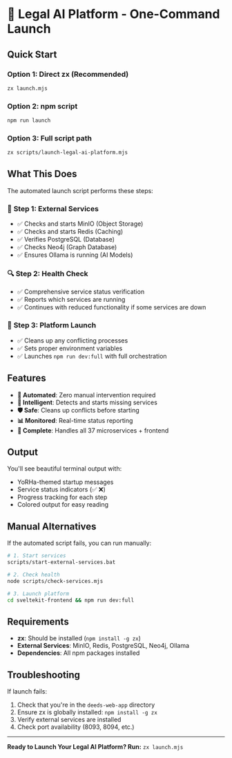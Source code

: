 # 🚀 Legal AI Platform - One-Command Launch

## Quick Start

### Option 1: Direct zx (Recommended)
```bash
zx launch.mjs
```

### Option 2: npm script
```bash
npm run launch
```

### Option 3: Full script path
```bash
zx scripts/launch-legal-ai-platform.mjs
```

## What This Does

The automated launch script performs these steps:

### 🔧 **Step 1: External Services**
- ✅ Checks and starts MinIO (Object Storage)
- ✅ Checks and starts Redis (Caching)  
- ✅ Verifies PostgreSQL (Database)
- ✅ Checks Neo4j (Graph Database)
- ✅ Ensures Ollama is running (AI Models)

### 🔍 **Step 2: Health Check**
- ✅ Comprehensive service status verification
- ✅ Reports which services are running
- ✅ Continues with reduced functionality if some services are down

### 🚀 **Step 3: Platform Launch**
- ✅ Cleans up any conflicting processes
- ✅ Sets proper environment variables
- ✅ Launches `npm run dev:full` with full orchestration

## Features

- **🤖 Automated**: Zero manual intervention required
- **🔧 Intelligent**: Detects and starts missing services
- **🛡️ Safe**: Cleans up conflicts before starting
- **📊 Monitored**: Real-time status reporting
- **🎯 Complete**: Handles all 37 microservices + frontend

## Output

You'll see beautiful terminal output with:
- YoRHa-themed startup messages
- Service status indicators (✅ ❌)
- Progress tracking for each step
- Colored output for easy reading

## Manual Alternatives

If the automated script fails, you can run manually:

```bash
# 1. Start services
scripts/start-external-services.bat

# 2. Check health
node scripts/check-services.mjs

# 3. Launch platform
cd sveltekit-frontend && npm run dev:full
```

## Requirements

- **zx**: Should be installed (`npm install -g zx`)
- **External Services**: MinIO, Redis, PostgreSQL, Neo4j, Ollama
- **Dependencies**: All npm packages installed

## Troubleshooting

If launch fails:
1. Check that you're in the `deeds-web-app` directory
2. Ensure zx is globally installed: `npm install -g zx`  
3. Verify external services are installed
4. Check port availability (8093, 8094, etc.)

---

**Ready to Launch Your Legal AI Platform? Run:** `zx launch.mjs`